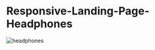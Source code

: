 # Responsive-Landing-Page-Headphones 



![headphones](https://user-images.githubusercontent.com/26189854/171468718-9474c47e-88f5-49fa-9c6c-6bd8266d9417.png)
